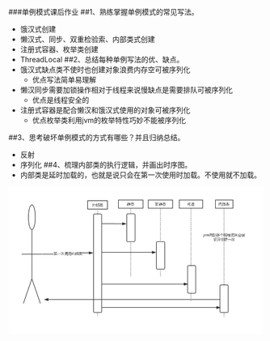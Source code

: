 ###单例模式课后作业
##1、熟练掌握单例模式的常见写法。
  * 饿汉式创建
  * 懒汉式、同步、双重检验索、内部类式创建
  * 注册式容器、枚举类创建
  * ThreadLocal
##2、总结每种单例写法的优、缺点。
  * 饿汉式缺点类不使时也创建对象浪费内存空可被序列化
    * 优点写法简单易理解
  * 懒汉同步需要加锁操作相对于线程来说慢缺点是需要排队可被序列化
    * 优点是线程安全的
  * 注册式容器是配合懒汉和饿汉式使用的对象可被序列化
    * 优点枚举类利用jvm的枚举特性巧妙不能被序列化
  
##3、思考破坏单例模式的方式有哪些？并且归纳总结。
  * 反射
  * 序列化
##4、梳理内部类的执行逻辑，并画出时序图。
  * 内部类是延时加载的，也就是说只会在第一次使用时加载。不使用就不加载。
  
  ![内部类](内部类.png)
